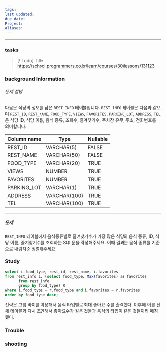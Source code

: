 ```yaml
---
tags: 
last updated: 
due date: 
Project: 
aliases:
---
```

--- 
### tasks

> [! Todo] Title
> https://school.programmers.co.kr/learn/courses/30/lessons/131123

### background Information
###### 문제 설명

다음은 식당의 정보를 담은 `REST_INFO` 테이블입니다. `REST_INFO` 테이블은 다음과 같으며 `REST_ID`, `REST_NAME`, `FOOD_TYPE`, `VIEWS`, `FAVORITES`, `PARKING_LOT`, `ADDRESS`, `TEL`은 식당 ID, 식당 이름, 음식 종류, 조회수, 즐겨찾기수, 주차장 유무, 주소, 전화번호를 의미합니다.

|Column name|Type|Nullable|
|---|---|---|
|REST_ID|VARCHAR(5)|FALSE|
|REST_NAME|VARCHAR(50)|FALSE|
|FOOD_TYPE|VARCHAR(20)|TRUE|
|VIEWS|NUMBER|TRUE|
|FAVORITES|NUMBER|TRUE|
|PARKING_LOT|VARCHAR(1)|TRUE|
|ADDRESS|VARCHAR(100)|TRUE|
|TEL|VARCHAR(100)|TRUE|

---

##### 문제

`REST_INFO` 테이블에서 음식종류별로 즐겨찾기수가 가장 많은 식당의 음식 종류, ID, 식당 이름, 즐겨찾기수를 조회하는 SQL문을 작성해주세요. 이때 결과는 음식 종류를 기준으로 내림차순 정렬해주세요.


### Study

```sql
select i.food_type, rest_id, rest_name, i.favorites
from rest_info i, (select food_type, Max(favorites) as favorites 
      from rest_info
      group by food_type) R
where i.food_type = r.food_type and i.favorites = r.favorites
order by food_type desc;
```

전략은 그룹 바이를 이용해서 음식 타입별로 최대 좋아요 수를 출력했다. 이후에 이를 전체 테이블과 다시 조인해서 좋아요수가 같은 것들과 음식의 타입이 같은 것들끼리 매칭했다.

### Trouble





### shooting

